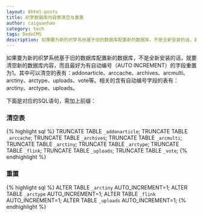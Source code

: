 ```yaml
---
layout: 8html-posts
title: 织梦数据库内容表清空与重置
author: caiguanhao
category: tech
tags: DedeCMS
description: 如果要为新的织梦系统基于旧的数据库配置新的数据库，不是全新安装的话，就要清空新的数据库内容，而且最好为有自动编号（AUTO INCREMENT）的字段重置为1。
---
```

如果要为新的织梦系统基于旧的数据库配置新的数据库，不是全新安装的话，就要清空新的数据库内容，而且最好为有自动编号（AUTO INCREMENT）的字段重置为1。其中可以清空的表有：addonarticle、arccache、archives、arcmulti、arctiny、arctype、uploads、vote等。相关的含有自动编号字段的表有：arctiny、arctype、uploads。

下面是对应的SQL语句，需加上前缀：

### 清空表

{% highlight sql %}
TRUNCATE TABLE `_addonarticle`;
TRUNCATE TABLE `_arccache`;
TRUNCATE TABLE `_archives`;
TRUNCATE TABLE `_arcmulti`;
TRUNCATE TABLE `_arctiny`;
TRUNCATE TABLE `_arctype`;
TRUNCATE TABLE `_flink`;
TRUNCATE TABLE `_uploads`;
TRUNCATE TABLE `_vote`;
{% endhighlight %}

### 重置

{% highlight sql %}
ALTER TABLE `_arctiny` AUTO_INCREMENT=1;
ALTER TABLE `_arctype` AUTO_INCREMENT=1;
ALTER TABLE `_flink` AUTO_INCREMENT=1;
ALTER TABLE `_uploads` AUTO_INCREMENT=1;
{% endhighlight %}
